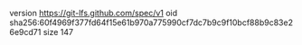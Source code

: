 version https://git-lfs.github.com/spec/v1
oid sha256:60f4969f377fd64f15e61b970a775990cf7dc7b9c9f10bcf88b9c83e26e9cd71
size 147
